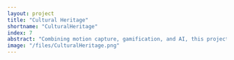 ```yaml
---
layout: project
title: "Cultural Heritage"
shortname: "CulturalHeritage"
index: 7
abstract: "Combining motion capture, gamification, and AI, this project focuses on the preservation and interactive promotion of traditional sports and intangible cultural heritage. Our approach digitizes movement signatures, integrates them into educational games, and enhances engagement through immersive experiences."
image: "/files/CulturalHeritage.png"
---
```

